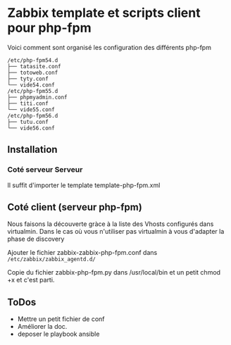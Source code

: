 # Zabbix template et scripts client pour php-fpm



Voici comment sont organisé les configuration des différents php-fpm

    /etc/php-fpm54.d
    ├── tatasite.conf
    ├── totoweb.conf
    ├── tyty.conf
    └── vide54.conf
    /etc/php-fpm55.d
    ├── phpmyadmin.conf
    ├── titi.conf
    └── vide55.conf
    /etc/php-fpm56.d
    ├── tutu.conf
    └── vide56.conf



## Installation

### Coté serveur Serveur

Il suffit d'importer le template template-php-fpm.xml

## Coté client (serveur php-fpm)

Nous faisons la découverte gràce à la liste des Vhosts configurés dans virtualmin. Dans le cas où vous n'utiliser pas virtualmin à vous d'adapter la phase de discovery

Ajouter le fichier zabbix-zabbix-php-fpm.conf dans `/etc/zabbix/zabbix_agentd.d/`

Copie du fichier zabbix-php-fpm.py dans /usr/local/bin et un petit chmod +x et c'est parti.


## ToDos

* Mettre un petit fichier de conf
* Améliorer la doc.
* deposer le playbook ansible



##
